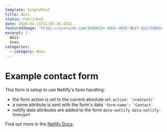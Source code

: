 ```yaml
---
template: SinglePost
title: dois
status: Published
date: 2020-04-11T21:01:36.424Z
featuredImage: 'https://ucarecdn.com/2e6b612c-434c-4035-961f-2e2c3d8d1621/'
excerpt: |-
  dois 
  xxxx
categories:
  - category: News
---
```


# Example contact form

This form is setup to use Netlify's form handling:

- the form action is set to the current absolute url: `action: '/contact/'`
- a name attribute is sent with the form's data `'form-name': 'Contact'`
- netlify data attributes are added to the form `data-netlify data-netlify-honeypot`

Find out more in the [Netlify Docs](https://www.netlify.com/docs/form-handling/).
